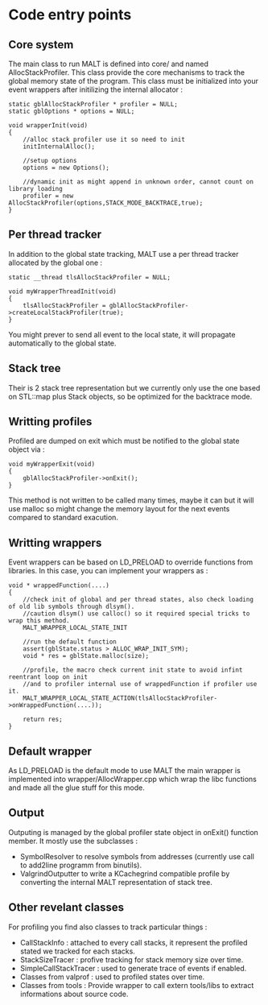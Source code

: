 Code entry points
=================

Core system
-----------

The main class to run MALT is defined into core/ and named AllocStackProfiler. This class provide the core mechanisms
to track the global memory state of the program. This class must be initialized into your event wrappers after
initilizing the internal allocator :

	static gblAllocStackProfiler * profiler = NULL;
	static gblOptions * options = NULL;

	void wrapperInit(void)
	{
		//alloc stack profiler use it so need to init
		initInternalAlloc();

		//setup options
		options = new Options();

		//dynamic init as might append in unknown order, cannot count on library loading
		profiler = new AllocStackProfiler(options,STACK_MODE_BACKTRACE,true);
	}

Per thread tracker
------------------

In addition to the global state tracking, MALT use a per thread tracker allocated by the global one :

	static __thread tlsAllocStackProfiler = NULL;

	void myWrapperThreadInit(void)
	{
		tlsAllocStackProfiler = gblAllocStackProfiler->createLocalStackProfiler(true);
	}

You might prever to send all event to the local state, it will propagate automatically to the global state.

Stack tree
----------

Their is 2 stack tree representation but we currently only use the one based on STL::map plus Stack objects, so be
optimized for the backtrace mode.

Writting profiles
-----------------

Profiled are dumped on exit which must be notified to the global state object via :

	void myWrapperExit(void)
	{
		gblAllocStackProfiler->onExit();
	}

This method is not written to be called many times, maybe it can but it will use malloc so might change the memory
layout for the next events compared to standard exacution.

Writting wrappers
-----------------

Event wrappers can be based on LD\_PRELOAD to override functions from libraries. In this case, you can implement your
wrappers as :

	void * wrappedFunction(....)
	{
		//check init of global and per thread states, also check loading of old lib symbols through dlsym().
		//caution dlsym() use calloc() so it required special tricks to wrap this method.
		MALT_WRAPPER_LOCAL_STATE_INIT

		//run the default function
		assert(gblState.status > ALLOC_WRAP_INIT_SYM);
		void * res = gblState.malloc(size);

		//profile, the macro check current init state to avoid infint reentrant loop on init
		//and to profiler internal use of wrappedFunction if profiler use it.
		MALT_WRAPPER_LOCAL_STATE_ACTION(tlsAllocStackProfiler->onWrappedFunction(....));

		return res;
	}

Default wrapper
---------------

As LD\_PRELOAD is the default mode to use MALT the main wrapper is implemented into wrapper/AllocWrapper.cpp which
wrap the libc functions and made all the glue stuff for this mode.

Output
------

Outputing is managed by the global profiler state object in onExit() function member. It mostly use the subclasses :

 - SymbolResolver to resolve symbols from addresses (currently use call to add2line programm from binutils).
 - ValgrindOutputter to write a KCachegrind compatible profile by converting the internal MALT representation of stack
   tree.

Other revelant classes
----------------------

For profiling you find also classes to track particular things :

 - CallStackInfo : attached to every call stacks, it represent the profiled stated we tracked for each stacks.
 - StackSizeTracer : profive tracking for stack memory size over time.
 - SimpleCallStackTracer : used to generate trace of events if enabled.
 - Classes from valprof : used to profiled states over time.
 - Classes from tools : Provide wrapper to call extern tools/libs to extract informations about source code.
 
